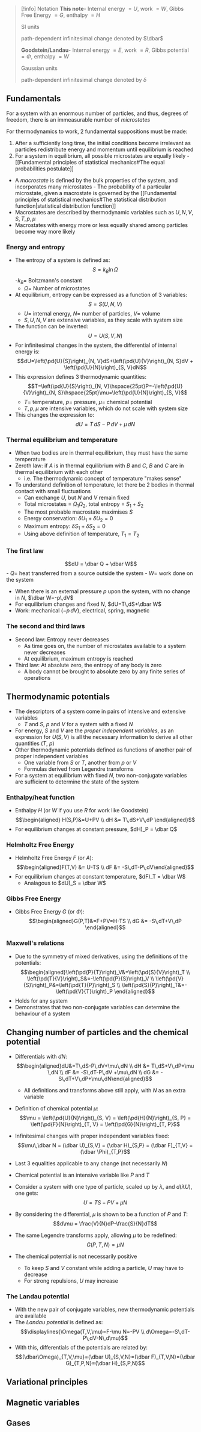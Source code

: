 >[!info] Notation
>__This note__- Internal energy $=U$, work $=W$, Gibbs Free Energy $=G$, enthalpy $=H$
>
>SI units
>
>path-dependent infinitesimal change denoted by $\dbar$
>
>__Goodstein/Landau__- Internal energy $=E$, work $=R$, Gibbs potential $=\Phi$, enthalpy $=W$
>
>Gaussian units
>
>path-dependent infinitesimal change denoted by $\delta$

## Fundamentals
For a system with an enormous number of particles, and thus, degrees of freedom, there is an immeasurable number of *microstates*

For thermodynamics to work, 2 fundamental suppositions must be made:
1. After a sufficiently long time, the initial conditions become irrelevant as particles redistribute energy and momentum until equilibrium is reached
2. For a system in equilibrium, all possible microstates are equally likely 
	-[[Fundamental principles of statistical mechanics#The equal probabilities postulate]]

- A *macrostate* is defined by the bulk properties of the system, and incorporates many microstates 
		- The probability of a particular microstate, given a macrostate is governed by the [[Fundamental principles of statistical mechanics#The statistical distribution function|statistical distribution function]]
- Macrostates are described by thermodynamic variables such as $U, N, V, S, T, p, \mu$
- Macrostates with energy more or less equally shared among particles become way more likely

### Energy and entropy
- The entropy of a system is defined as:
$$S=k_B\ln\Omega$$
	-$k_B=$ Boltzmann's constant
	- $\Omega=$ Number of microstates
- At equilibrium, entropy can be expressed as a function of 3 variables:
$$S=S(U,N,V)$$
	- $U=$ internal energy, $N=$ number of particles, $V=$ volume
	- $S, U, N, V$ are extensive variables, as they scale with system size
- The function can be inverted:
$$U=U(S, V, N)$$
- For infinitesimal changes in the system, the differential of internal energy is:
$$dU=\left(\pd{U}{S}\right)_{N, V}dS+\left(\pd{U}{V}\right)_{N, S}dV + \left(\pd{U}{N}\right)_{S, V}dN$$
- This expression defines 3 thermodynamic quantities:
$$T=\left(\pd{U}{S}\right)_{N, V}\hspace{25pt}P=-\left(\pd{U}{V}\right)_{N, S}\hspace{25pt}\mu=\left(\pd{U}{N}\right)_{S, V}$$
	- $T=$ temperature, $p=$ pressure, $\mu=$ chemical potential 
	- $T, p, \mu$ are intensive variables, which do not scale with system size
- This changes the expression to:
$$dU=T\,dS-P\,dV+\mu\,dN$$
### Thermal equilibrium and temperature
- When two bodies are in thermal equilibrium, they must have the same temperature
- Zeroth law: if $A$  is in thermal equilibrium with $B$ and $C$, $B$ and $C$ are in thermal equilibrium with each other
	- i.e. The thermodynamic concept of temperature "makes sense"
- To understand definition of temperature, let there be 2 bodies in thermal contact with small fluctuations
	- Can exchange $U$, but $N$ and $V$ remain fixed
	- Total microstates = $\Omega_1\Omega_2$, total entropy = $S_1+S_2$
	- The most probable macrostate maximises $S$
	- Energy conservation: $\delta U_1+\delta U_2=0$
	- Maximum entropy: $\delta S_1+\delta S_2=0$
	- Using above definition of temperature, $T_1=T_2$

### The first law
$$dU = \dbar Q + \dbar W$$
	- $Q=$ heat transferred from a source outside the system
	- $W=$ work done on the system
- When there is an external pressure $p$ upon the system, with no change in $N$, $\dbar W=-p\,dV$ 
- For equilibrium changes and fixed $N$, $dU=T\,dS+\dbar W$
- Work: mechanical ($-p\,dV$), electrical, spring, magnetic

### The second and third laws
- Second law: Entropy never decreases
	- As time goes on, the number of microstates available to a system never decreases
	- At equilibrium, maximum entropy is reached
- Third law: At absolute zero, the entropy of any body is zero
	- A body cannot be brought to absolute zero by any finite series of operations

## Thermodynamic potentials
- The descriptors of a system come in pairs of intensive and extensive variables
	- $T$ and $S$, $p$ and $V$ for a system with a fixed $N$ 
- For energy, $S$ and $V$ are the _proper independent variables_, as an expression for $U(S,V)$ is all the necessary information to derive all other quantities ($T$, $p$) 
- Other thermodynamic potentials defined as functions of another pair of proper independent variables
	- One variable from $S$ or $T$, another from $p$ or $V$
	- Formulas derived from Legendre transforms
- For a system at equilibrium with fixed $N$, two non-conjugate variables are sufficient to determine the state of the system
### Enthalpy/heat function
- Enthalpy $H$ (or $W$ if you use $R$ for work like Goodstein)
$$\begin{aligned} H(S,P)&=U+PV \\ dH &= T\,dS+V\,dP \end{aligned}$$
- For equilibrium changes at constant pressure, $dH)_P = \dbar Q$

### Helmholtz Free Energy
- Helmholtz Free Energy $F$ (or $A$):
$$\begin{aligned}F(T,V) &= U-TS \\ dF &= -S\,dT-P\,dV\end{aligned}$$
- For equilibrium changes at constant temperature, $dF)_T = \dbar W$
	- Analagous to $dU)_S = \dbar W$
### Gibbs Free Energy
- Gibbs Free Energy $G$ (or $\Phi$):
$$\begin{aligned}G(P,T)&=F+PV=H-TS \\ dG &= -S\,dT+V\,dP \end{aligned}$$

### Maxwell's relations
- Due to the symmetry of mixed derivatives, using the definitions of the potentials:
$$\begin{aligned}\left(\pd{P}{T}\right)_V&=\left(\pd{S}{V}\right)_T \\ \left(\pd{T}{V}\right)_S&=-\left(\pd{P}{S}\right)_V \\ \left(\pd{V}{S}\right)_P&=\left(\pd{T}{P}\right)_S \\ \left(\pd{S}{P}\right)_T&=-\left(\pd{V}{T}\right)_P    \end{aligned}$$
- Holds for any system
- Demonstrates that two non-conjugate variables can determine the behaviour of a system

## Changing number of particles and the chemical potential
- Differentials with $dN$:
	$$\begin{aligned}dU&=T\,dS-P\,dV+\mu\,dN \\ 
dH &= T\,dS+V\,dP+\mu \,dN \\ dF &= -S\,dT-P\,dV +\mu\,dN \\
dG &= -S\,dT+V\,dP+\mu\,dN\end{aligned}$$
	- All definitions and transforms above still apply, with $N$ as an extra variable
- Definition of chemical potential $\mu$:
$$\mu = \left(\pd{U}{N}\right)_{S, V} = \left(\pd{H}{N}\right)_{S, P} = \left(\pd{F}{N}\right)_{T, V} = \left(\pd{G}{N}\right)_{T, P}$$
- Infinitesimal changes with proper independent variables fixed:
$$\mu\,\dbar N = (\dbar U)_{S,V} = (\dbar H)_{S,P} = (\dbar F)_{T,V} = (\dbar \Phi)_{T,P}$$
- Last 3 equalities applicable to any change (not necessarily $N$)

- Chemical potential is an intensive variable like $P$ and $T$
- Consider a system with one type of particle, scaled up by $\lambda$, and $d(\lambda U)$, one gets:
$$U=TS-PV+\mu N$$
- By considering the differential, $\mu$ is shown to be a function of $P$ and $T$:
 $$d\mu = \frac{V}{N}dP-\frac{S}{N}dT$$
 - The same Legendre transforms apply, allowing $\mu$ to be redefined:
$$G(P,T,N)=\mu N$$

- The chemical potential is not necessarily positive
	- To keep $S$ and $V$ constant while adding a particle, $U$ may have to decrease
	- For strong repulsions, $U$ may increase

### The Landau potential
- With the new pair of conjugate variables, new thermodynamic potentials are available
- The _Landau potential_ is defined as:
$$\displaylines{\Omega(T,V,\mu)=F-\mu N=-PV \\ d\Omega=-S\,dT-P\,dV-N\,d\mu}$$
- With this, differentials of the potentials are related by:
$$(\dbar\Omega)_{T,V,\mu}=(\dbar U)_{S,V,N}=(\dbar F)_{T,V,N}=(\dbar G)_{T,P,N}=(\dbar H)_{S,P,N}$$

## Variational principles

## Magnetic variables



## Gases
